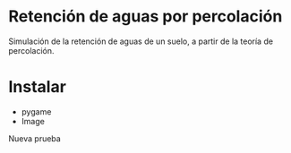 # Retención de aguas por percolación
Simulación de la retención de aguas de un suelo, a partir de la teoría de percolación.

# Instalar
+ pygame
+ Image

Nueva prueba

